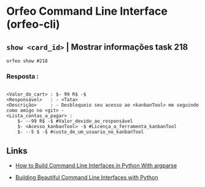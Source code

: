 # Orfeo Command Line Interface (orfeo-cli)

## `show <card_id>` | Mostrar informações task 218

```shell
orfeo show #218
```

### Resposta :

```shell

<Valor_do_cart> : $- 99 R$ -$ 
<Responsável>   : - <Tata> 
<Descrição>     : - Desbloqueio seu acesso ao <kanbanTool> me seguindo como amigo no <git> - 
<Lista_contas_a_pagar> : 
    $- --99 R$ -$ #Valor_devido_ao_responsável
    $- <Acesso_kanbanTool> -$ #Licença_a_ferramenta_kanbanTool
    $- --5 $ -$ #custo_de_um_usuario_no_kanbanTool

```

## Links

* [How to Build Command Line Interfaces in Python With argparse](https://realpython.com/command-line-interfaces-python-argparse/)

* [Building Beautiful Command Line Interfaces with Python](https://codeburst.io/building-beautiful-command-line-interfaces-with-python-26c7e1bb54df)